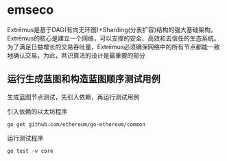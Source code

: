 # emseco

Extrēmus是基于DAG(有向无环图)+Sharding(分表扩容)结构的强大基础架构。Extrēmus的核心是建立一个网络，可以支撑的安全、高效和去信任的生态系统。为了满足日益增长的交易吞吐量，Extrēmus必须确保网络中的所有节点都能一致地确认交易。为此，共识算法的设计是最重要的部分

## 运行生成蓝图和构造蓝图顺序测试用例

生成蓝图节点测试，先引入依赖，再运行测试用例

引入依赖的以太坊程序

    go get github.com/ethereum/go-ethereum/common

运行测试程序

    go test -v core
